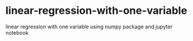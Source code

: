 # linear-regression-with-one-variable
linear regression with one variable using numpy package and jupyter notebook
